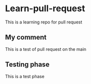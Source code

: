 # Learn-pull-request
This is a learning  repo for pull request

## My comment
This is a test of pull request on the main

## Testing phase
This is a test phase

